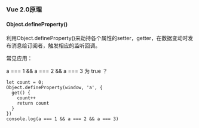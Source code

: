 ### Vue 2.0原理

#### Object.defineProperty()

利用Object.defineProperty()来劫持各个属性的setter，getter，在数据变动时发布消息给订阅者，触发相应的监听回调。

常见应用：

a === 1 && a === 2 && a === 3 为 true ？

```
let count = 0;
Object.defineProperty(window, 'a', {
  get() {
    count++
    return count
  }
})
console.log(a === 1 && a === 2 && a === 3)
```